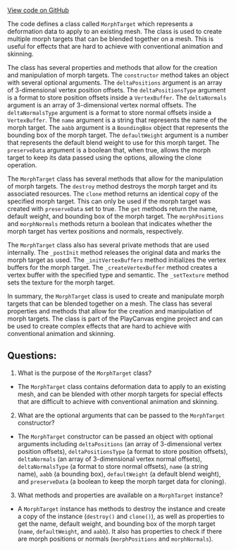 [View code on GitHub](https://github.com/playcanvas/engine/src/scene/morph-target.js)

The code defines a class called `MorphTarget` which represents a deformation data to apply to an existing mesh. The class is used to create multiple morph targets that can be blended together on a mesh. This is useful for effects that are hard to achieve with conventional animation and skinning. 

The class has several properties and methods that allow for the creation and manipulation of morph targets. The `constructor` method takes an object with several optional arguments. The `deltaPositions` argument is an array of 3-dimensional vertex position offsets. The `deltaPositionsType` argument is a format to store position offsets inside a `VertexBuffer`. The `deltaNormals` argument is an array of 3-dimensional vertex normal offsets. The `deltaNormalsType` argument is a format to store normal offsets inside a `VertexBuffer`. The `name` argument is a string that represents the name of the morph target. The `aabb` argument is a `BoundingBox` object that represents the bounding box of the morph target. The `defaultWeight` argument is a number that represents the default blend weight to use for this morph target. The `preserveData` argument is a boolean that, when true, allows the morph target to keep its data passed using the options, allowing the clone operation.

The `MorphTarget` class has several methods that allow for the manipulation of morph targets. The `destroy` method destroys the morph target and its associated resources. The `clone` method returns an identical copy of the specified morph target. This can only be used if the morph target was created with `preserveData` set to true. The `get` methods return the name, default weight, and bounding box of the morph target. The `morphPositions` and `morphNormals` methods return a boolean that indicates whether the morph target has vertex positions and normals, respectively.

The `MorphTarget` class also has several private methods that are used internally. The `_postInit` method releases the original data and marks the morph target as used. The `_initVertexBuffers` method initializes the vertex buffers for the morph target. The `_createVertexBuffer` method creates a vertex buffer with the specified type and semantic. The `_setTexture` method sets the texture for the morph target.

In summary, the `MorphTarget` class is used to create and manipulate morph targets that can be blended together on a mesh. The class has several properties and methods that allow for the creation and manipulation of morph targets. The class is part of the PlayCanvas engine project and can be used to create complex effects that are hard to achieve with conventional animation and skinning.
## Questions: 
 1. What is the purpose of the `MorphTarget` class?
- The `MorphTarget` class contains deformation data to apply to an existing mesh, and can be blended with other morph targets for special effects that are difficult to achieve with conventional animation and skinning.

2. What are the optional arguments that can be passed to the `MorphTarget` constructor?
- The `MorphTarget` constructor can be passed an object with optional arguments including `deltaPositions` (an array of 3-dimensional vertex position offsets), `deltaPositionsType` (a format to store position offsets), `deltaNormals` (an array of 3-dimensional vertex normal offsets), `deltaNormalsType` (a format to store normal offsets), `name` (a string name), `aabb` (a bounding box), `defaultWeight` (a default blend weight), and `preserveData` (a boolean to keep the morph target data for cloning).

3. What methods and properties are available on a `MorphTarget` instance?
- A `MorphTarget` instance has methods to destroy the instance and create a copy of the instance (`destroy()` and `clone()`), as well as properties to get the name, default weight, and bounding box of the morph target (`name`, `defaultWeight`, and `aabb`). It also has properties to check if there are morph positions or normals (`morphPositions` and `morphNormals`).